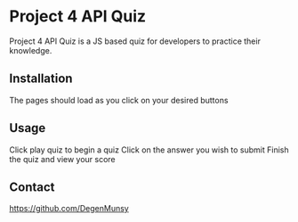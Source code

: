 # Project 4 API Quiz

Project 4 API Quiz is a JS based quiz for developers to practice their knowledge.

## Installation

The pages should load as you click on your desired buttons
## Usage

Click play quiz to begin a quiz
Click on the answer you wish to submit
Finish the quiz and view your score

## Contact 
https://github.com/DegenMunsy
